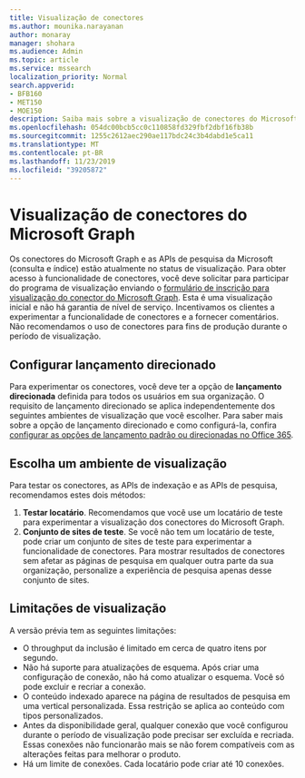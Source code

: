 ```yaml
---
title: Visualização de conectores
ms.author: mounika.narayanan
author: monaray
manager: shohara
ms.audience: Admin
ms.topic: article
ms.service: mssearch
localization_priority: Normal
search.appverid:
- BFB160
- MET150
- MOE150
description: Saiba mais sobre a visualização de conectores do Microsoft Graph para o Microsoft Search.
ms.openlocfilehash: 054dc00bcb5cc0c110858fd329fbf2dbf16fb38b
ms.sourcegitcommit: 1255c2612aec290ae117bdc24c3b4dabd1e5ca11
ms.translationtype: MT
ms.contentlocale: pt-BR
ms.lasthandoff: 11/23/2019
ms.locfileid: "39205872"
---
```

# <a name="microsoft-graph-connectors-preview"></a>Visualização de conectores do Microsoft Graph

Os conectores do Microsoft Graph e as APIs de pesquisa da Microsoft (consulta e índice) estão atualmente no status de visualização. Para obter acesso à funcionalidade de conectores, você deve solicitar para participar do programa de visualização enviando o <a href="https://forms.office.com/Pages/ResponsePage.aspx?id=v4j5cvGGr0GRqy180BHbRxWYgu82J_RFnMMATAS6_chUNVYwNU1CMDNZUDBSSDZKWVo2RDJDRjRLQi4u" target="_blank">formulário de inscrição para visualização do conector do Microsoft Graph</a>. Esta é uma visualização inicial e não há garantia de nível de serviço. Incentivamos os clientes a experimentar a funcionalidade de conectores e a fornecer comentários. Não recomendamos o uso de conectores para fins de produção durante o período de visualização.

## <a name="set-up-targeted-release"></a>Configurar lançamento direcionado
Para experimentar os conectores, você deve ter a opção de **lançamento direcionada** definida para todos os usuários em sua organização. O requisito de lançamento direcionado se aplica independentemente dos seguintes ambientes de visualização que você escolher.
Para saber mais sobre a opção de lançamento direcionado e como configurá-la, confira <a href="https://docs.microsoft.com/office365/admin/manage/release-options-in-office-365?view=o365-worldwide" target="_blank">configurar as opções de lançamento padrão ou direcionadas no Office 365</a>.

## <a name="choose-a-preview-environment"></a>Escolha um ambiente de visualização 
Para testar os conectores, as APIs de indexação e as APIs de pesquisa, recomendamos estes dois métodos:
1. **Testar locatário**.  Recomendamos que você use um locatário de teste para experimentar a visualização dos conectores do Microsoft Graph.
2. **Conjunto de sites de teste**. Se você não tem um locatário de teste, pode criar um conjunto de sites de teste para experimentar a funcionalidade de conectores. Para mostrar resultados de conectores sem afetar as páginas de pesquisa em qualquer outra parte da sua organização, personalize a experiência de pesquisa apenas desse conjunto de sites.

## <a name="preview-limitations"></a>Limitações de visualização
A versão prévia tem as seguintes limitações:
* O throughput da inclusão é limitado em cerca de quatro itens por segundo.
* Não há suporte para atualizações de esquema. Após criar uma configuração de conexão, não há como atualizar o esquema. Você só pode excluir e recriar a conexão.
* O conteúdo indexado aparece na página de resultados de pesquisa em uma vertical personalizada. Essa restrição se aplica ao conteúdo com tipos personalizados.
* Antes da disponibilidade geral, qualquer conexão que você configurou durante o período de visualização pode precisar ser excluída e recriada. Essas conexões não funcionarão mais se não forem compatíveis com as alterações feitas para melhorar o produto.
* Há um limite de conexões. Cada locatário pode criar até 10 conexões.
